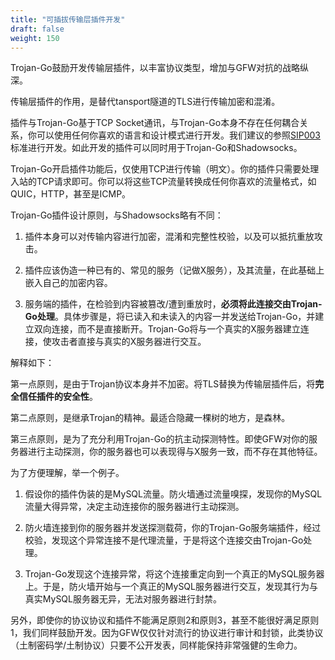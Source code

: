 ```yaml
---
title: "可插拔传输层插件开发"
draft: false
weight: 150
---
```


Trojan-Go鼓励开发传输层插件，以丰富协议类型，增加与GFW对抗的战略纵深。

传输层插件的作用，是替代tansport隧道的TLS进行传输加密和混淆。

插件与Trojan-Go基于TCP Socket通讯，与Trojan-Go本身不存在任何耦合关系，你可以使用任何你喜欢的语言和设计模式进行开发。我们建议的参照[SIP003](https://shadowsocks.org/en/spec/Plugin.html)标准进行开发。如此开发的插件可以同时用于Trojan-Go和Shadowsocks。

Trojan-Go开启插件功能后，仅使用TCP进行传输（明文）。你的插件只需要处理入站的TCP请求即可。你可以将这些TCP流量转换成任何你喜欢的流量格式，如QUIC，HTTP，甚至是ICMP。

Trojan-Go插件设计原则，与Shadowsocks略有不同：

1. 插件本身可以对传输内容进行加密，混淆和完整性校验，以及可以抵抗重放攻击。

2. 插件应该伪造一种已有的、常见的服务（记做X服务），及其流量，在此基础上嵌入自己的加密内容。

3. 服务端的插件，在检验到内容被篡改/遭到重放时，**必须将此连接交由Trojan-Go处理**。具体步骤是，将已读入和未读入的内容一并发送给Trojan-Go，并建立双向连接，而不是直接断开。Trojan-Go将与一个真实的X服务器建立连接，使攻击者直接与真实的X服务器进行交互。

解释如下：

第一点原则，是由于Trojan协议本身并不加密。将TLS替换为传输层插件后，将**完全信任插件的安全性**。

第二点原则，是继承Trojan的精神。最适合隐藏一棵树的地方，是森林。

第三点原则，是为了充分利用Trojan-Go的抗主动探测特性。即使GFW对你的服务器进行主动探测，你的服务器也可以表现得与X服务一致，而不存在其他特征。

为了方便理解，举一个例子。

1. 假设你的插件伪装的是MySQL流量。防火墙通过流量嗅探，发现你的MySQL流量大得异常，决定主动连接你的服务器进行主动探测。

2. 防火墙连接到你的服务器并发送探测载荷，你的Trojan-Go服务端插件，经过校验，发现这个异常连接不是代理流量，于是将这个连接交由Trojan-Go处理。

3. Trojan-Go发现这个连接异常，将这个连接重定向到一个真正的MySQL服务器上。于是，防火墙开始与一个真正的MySQL服务器进行交互，发现其行为与真实MySQL服务器无异，无法对服务器进行封禁。

另外，即使你的协议协议和插件不能满足原则2和原则3，甚至不能很好满足原则1，我们同样鼓励开发。因为GFW仅仅针对流行的协议进行审计和封锁，此类协议（土制密码学/土制协议）只要不公开发表，同样能保持非常强健的生命力。
